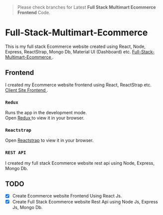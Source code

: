 > Please check branches for Latest **Full Stack Multimart Ecommerce Frontend** Code.

# Full-Stack-Multimart-Ecommerce

This is my full stack Ecommerce website created using React, Node, Express, ReactStrap, Mongo Db, Material UI (Dashboard) etc. [ Full-Stack-Multimart-Ecommerce ](https://github.com/facebook/create-react-app).


## Frontend
I created my Ecommerce website frontend using React, ReactStrap etc. [ Client Site Frontend ](https://github.com/facebook/create-react-app).


### `Redux`

Runs the app in the development mode.\
Open [ Redux ](https://redux.js.org/) to view it in your browser.

### `Reactstrap`
Open [ Reactstrap](https://reactstrap.github.io/) to view it in your browser.

### `REST API`
I created my full stack Ecommerce website rest api using Node, Express, Mongo Db.


## TODO
- [x] Create Ecommerce website Frontend Using React Js.
- [x] Create Full Stack Ecommerce website Rest Api using Node Js, Express Js, Mongo Db.
